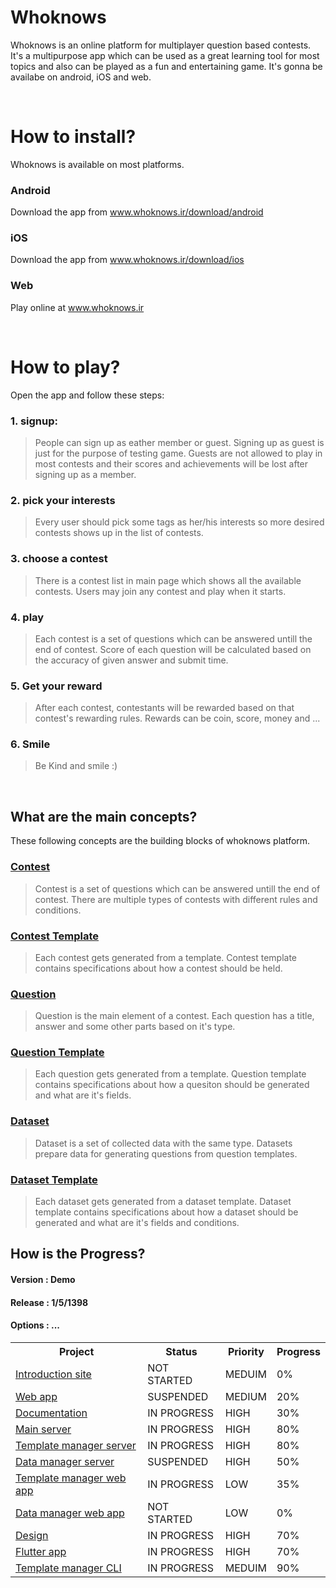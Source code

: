 # Whoknows
Whoknows is an online platform for multiplayer question based contests. It's a multipurpose app which can be used as a great learning tool for most topics and also can be played as a fun and entertaining game. It's gonna be availabe on android, iOS and web.

<br>

# How to install?
Whoknows is available on most platforms.

### Android
Download the app from www.whoknows.ir/download/android

### iOS
Download the app from www.whoknows.ir/download/ios

### Web
Play online at www.whoknows.ir

<br>

# How to play?
Open the app and follow these steps:

### 1. signup:
> People can sign up as eather member or guest. Signing up as guest is just for the purpose of testing game. Guests are not allowed to play in most contests and their scores and achievements will be lost after signing up as a member.

### 2. pick your interests
> Every user should pick some tags as her/his interests so more desired contests shows up in the list of contests.

### 3. choose a contest
> There is a contest list in main page which shows all the available contests. Users may join any contest and play when it starts.

### 4. play
> Each contest is a set of questions which can be answered untill the end of contest. Score of each question will be calculated based on the accuracy of given answer and submit time.

### 5. Get your reward
> After each contest, contestants will be rewarded based on that contest's rewarding rules. Rewards can be coin, score, money and ...

### 6. Smile
> Be Kind and smile :)

<br>

## What are the main concepts?
These following concepts are the building blocks of whoknows platform.

### [Contest](https://github.com/online6731/whoknows/blob/master/Contest.md)
> Contest is a set of questions which can be answered untill the end of contest. There are multiple types of contests with different rules and conditions.

### [Contest Template](https://github.com/online6731/whoknows/blob/master/Contest%20Template.md)
> Each contest gets generated from a template. Contest template contains specifications about how a contest should be held.

### [Question](https://github.com/online6731/whoknows/blob/master/Question.md)
> Question is the main element of a contest. Each question has a title, answer and some other parts based on it's type.

### [Question Template](https://github.com/online6731/whoknows/blob/master/Question%20Template.md)
> Each question gets generated from a template. Question template contains specifications about how a quesiton should be generated and what are it's fields.

### [Dataset](https://github.com/online6731/whoknows/blob/master/Dataset.md)
> Dataset is a set of collected data with the same type. Datasets prepare data for generating questions from question templates.

### [Dataset Template](https://github.com/online6731/whoknows/blob/master/Dataset%20Template.md)
> Each dataset gets generated from a dataset template. Dataset template contains specifications about how a dataset should be generated and what are it's fields and conditions.


## How is the Progress?

#### Version : Demo
#### Release : 1/5/1398
#### Options : ...

<table>
  <tr>
    <th> Project </th>
    <th> Status </th>
    <th> Priority </th>
    <th> Progress </th>
  </tr>
  
  <tr>
    <td> <a href="www.github.com/online6731/whoknows-intro-web"> Introduction site </a> </td>
    <td> NOT STARTED </td>
    <td> MEDUIM </td>
    <td> 0% </td>
    
  </tr>
  
  <tr>
    <td> <a href="www.github.com/online6731/whoknows-web"> Web app </a> </td>
    <td> SUSPENDED </td>
    <td> MEDIUM </td>
    <td> 20% </td>
  </tr>
  
  <tr>
    <td> <a href="www.github.com/online6731/whoknows"> Documentation </a> </td>
    <td> IN PROGRESS </td>
    <td> HIGH </td>
    <td> 30% </td>
  </tr>
   
  <tr>
    <td> <a href="www.github.com/online6731/whoknwos-server"> Main server </a> </td>
    <td> IN PROGRESS </td>
    <td> HIGH </td>
    <td> 80% </td>
  </tr>
  
  <tr>
    <td> <a href="www.github.com/danialkeimasi/whoknows-template-manager"> Template manager server </a> </td>
    <td> IN PROGRESS </td>
    <td> HIGH </td>
    <td> 80% </td>
  </tr>
  
  <tr>
    <td> <a href="www.github.com/soroush-mim/whoknows-data-manager"> Data manager server </a> </td>
    <td> SUSPENDED </td>
    <td> HIGH </td>
    <td> 50% </td>
  </tr>
  
  <tr>
    <td> <a href="www.github.com/online6731/whoknows-template-manager-ui"> Template manager web app </a> </td>
    <td> IN PROGRESS </td>
    <td> LOW </td>
    <td> 35% </td>
  </tr>
  
  <tr>
    <td> <a href=""> Data manager web app </a> </td>
    <td> NOT STARTED </td>
    <td> LOW </td>
    <td> 0% </td>
  </tr>
  
  <tr>
    <td> <a href="www.github.com/efi77/guessit-design"> Design </a> </td>
    <td> IN PROGRESS </td>
    <td> HIGH </td>
    <td> 70% </td>
  </tr>
  
  <tr>
    <td> <a href="www.github.com/farhansn/guessit-flutter"> Flutter app </a> </td>
    <td> IN PROGRESS </td>
    <td> HIGH </td>
    <td> 70% </td>
  </tr>
  
  <tr>
    <td> <a href="www.github.com/danialkeimasi/whoknows-cli"> Template manager CLI </a> </td>
    <td> IN PROGRESS </td>
    <td> MEDUIM </td>
    <td> 90% </td>
  </tr>

</table>

